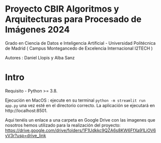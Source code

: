 # Proyecto CBIR Algoritmos y Arquitecturas para Procesado de Imágenes 2024
Grado en Ciencia de Datos e Inteligencia Artificial - Universidad Politécnica de Madrid ( Campus Montegancedo de Excelencia Internacional I2TECH )

Autores : Daniel Llopis y Alba Sanz

# Intro
Requisito - Python >= 3.8.

Ejecución en MacOS : ejecute en su terminal ```python -m streamlit run app.py``` una vez esté en el directorio correcto. La aplicación se ejecutará en http://localhost:8501.

Aquí tenéis un enlace a una carpeta en Google Drive con las imagenes que nosotros hemos utilizado para la realización del proyecto: https://drive.google.com/drive/folders/1F1Udkkc9QZA6s8KW6FfXa91LiOV6yV3r?usp=drive_link
